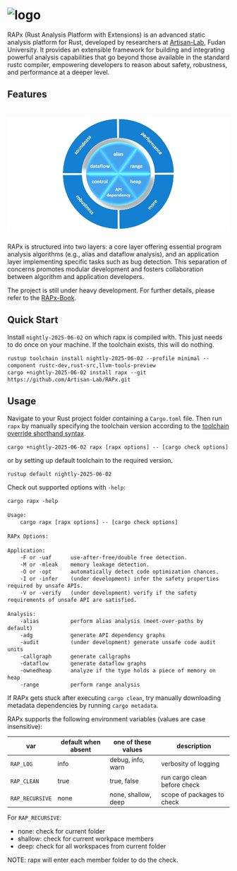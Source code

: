 # ![logo](https://raw.githubusercontent.com/Artisan-Lab/RAPx/main/rapx_logo.png)
RAPx (Rust Analysis Platform with Extensions) is an advanced static analysis platform for Rust, developed by researchers at [Artisan-Lab](https://hxuhack.github.io), Fudan University. It provides an extensible framework for building and integrating powerful analysis capabilities that go beyond those available in the standard rustc compiler, empowering developers to reason about safety, robustness, and performance at a deeper level.

## Features
# ![logo](https://raw.githubusercontent.com/Artisan-Lab/RAPx/main/rapx_feature.png)
RAPx is structured into two layers: a core layer offering essential program analysis algorithms (e.g., alias and dataflow analysis), and an application layer implementing specific tasks such as bug detection. This separation of concerns promotes modular development and fosters collaboration between algorithm and application developers.

The project is still under heavy development. For further details, please refer to the [RAPx-Book](https://artisan-lab.github.io/RAPx-Book).

## Quick Start

Install `nightly-2025-06-02` on which rapx is compiled with. This just needs to do once on your machine. If the toolchain exists,
this will do nothing.

```shell
rustup toolchain install nightly-2025-06-02 --profile minimal --component rustc-dev,rust-src,llvm-tools-preview
cargo +nightly-2025-06-02 install rapx --git https://github.com/Artisan-Lab/RAPx.git
```

## Usage

Navigate to your Rust project folder containing a `Cargo.toml` file. Then run `rapx` by manually specifying the toolchain version according to the [toolchain override shorthand syntax](https://rust-lang.github.io/rustup/overrides.html#toolchain-override-shorthand).

```shell
cargo +nightly-2025-06-02 rapx [rapx options] -- [cargo check options]
```

or by setting up default toolchain to the required version.
```shell
rustup default nightly-2025-06-02
```

Check out supported options with `-help`:

```shell
cargo rapx -help

Usage:
    cargo rapx [rapx options] -- [cargo check options]

RAPx Options:

Application:
    -F or -uaf      use-after-free/double free detection.
    -M or -mleak    memory leakage detection.
    -O or -opt      automatically detect code optimization chances.
    -I or -infer    (under development) infer the safety properties required by unsafe APIs.
    -V or -verify   (under development) verify if the safety requirements of unsafe API are satisfied.

Analysis:
    -alias          perform alias analysis (meet-over-paths by default)
    -adg            generate API dependency graphs
    -audit          (under development) generate unsafe code audit units
    -callgraph      generate callgraphs
    -dataflow       generate dataflow graphs
    -ownedheap      analyze if the type holds a piece of memory on heap
    -range          perform range analysis
```

If RAPx gets stuck after executing `cargo clean`, try manually downloading metadata dependencies by running `cargo metadata`. 

RAPx supports the following environment variables (values are case insensitive):

| var             | default when absent | one of these values | description                  |
|-----------------|---------------------|---------------------|------------------------------|
| `RAP_LOG`       | info                | debug, info, warn   | verbosity of logging         |
| `RAP_CLEAN`     | true                | true, false         | run cargo clean before check |
| `RAP_RECURSIVE` | none                | none, shallow, deep | scope of packages to check   |

For `RAP_RECURSIVE`:
* none: check for current folder
* shallow: check for current workpace members
* deep: check for all workspaces from current folder
 
NOTE: rapx will enter each member folder to do the check.


